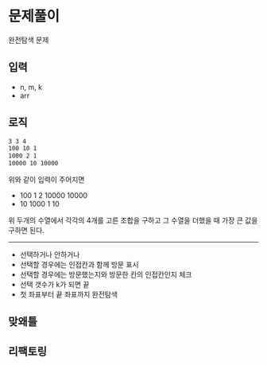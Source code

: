 # 문제풀이

완전탐색 문제

## 입력

- n, m, k
- arr

## 로직

```bash
3 3 4
100 10 1
1000 2 1
10000 10 10000
```

위와 같이 입력이 주어지면  

- 100 1 2 10000 10000  
- 10 1000 1 10

위 두개의 수열에서 각각의 4개를 고른 조합을 구하고 그 수열을 더했을 때 가장 큰 값을 구하면 된다.

-----

- 선택하거나 안하거나
- 선택할 경우에는 인접칸과 함께 방문 표시
- 선택할 경우에는 방문했는지와 방문한 칸의 인접칸인지 체크
- 선택 갯수가 k가 되면 끝
- 첫 좌표부터 끝 좌표까지 완전탐색

## 맞왜틀

## 리팩토링
